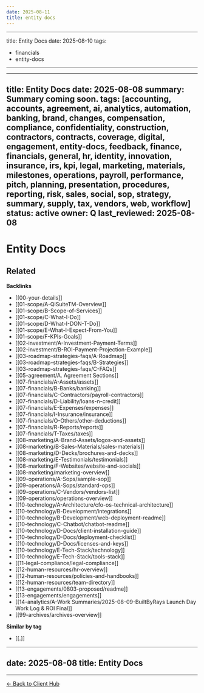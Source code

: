```yaml
---
date: 2025-08-11
title: entity docs
---
```

---
title: Entity Docs
date: 2025-08-10
tags:
- financials
- entity-docs
---
---
title: Entity Docs
date: 2025-08-08
summary: Summary coming soon.
tags: [accounting, accounts, agreement, ai, analytics, automation, banking, brand, changes, compensation, compliance, confidentiality, construction, contractors, contracts, coverage, digital, engagement, entity-docs, feedback, finance, financials, general, hr, identity, innovation, insurance, irs, kpi, legal, marketing, materials, milestones, operations, payroll, performance, pitch, planning, presentation, procedures, reporting, risk, sales, social, sop, strategy, summary, supply, tax, vendors, web, workflow]
status: active
owner: Q
last_reviewed: 2025-08-08
---
# Entity Docs

<!-- RELATED:START -->

## Related
**Backlinks**
- [[00-your-details]]
- [[01-scope/A-QiSuiteTM-Overview]]
- [[01-scope/B-Scope-of-Services]]
- [[01-scope/C-What-I-Do]]
- [[01-scope/D-What-I-DON-T-Do]]
- [[01-scope/E-What-I-Expect-From-You]]
- [[01-scope/F-KPIs-Goals]]
- [[02-investment/A-Investment-Payment-Terms]]
- [[02-investment/B-ROI-Payment-Projection-Example]]
- [[03-roadmap-strategies-faqs/A-Roadmap]]
- [[03-roadmap-strategies-faqs/B-Strategies]]
- [[03-roadmap-strategies-faqs/C-FAQs]]
- [[05-agreement/A. Agreement Sections]]
- [[07-financials/A-Assets/assets]]
- [[07-financials/B-Banks/banking]]
- [[07-financials/C-Contractors/payroll-contractors]]
- [[07-financials/D-Liability/loans-n-credit]]
- [[07-financials/E-Expenses/expenses]]
- [[07-financials/I-Insurance/insurance]]
- [[07-financials/O-Others/other-deductions]]
- [[07-financials/R-Reports/reports]]
- [[07-financials/T-Taxes/taxes]]
- [[08-marketing/A-Brand-Assets/logos-and-assets]]
- [[08-marketing/B-Sales-Materials/sales-materials]]
- [[08-marketing/D-Decks/brochures-and-decks]]
- [[08-marketing/E-Testimonials/testimonials]]
- [[08-marketing/F-Websites/website-and-socials]]
- [[08-marketing/marketing-overview]]
- [[09-operations/A-Sops/sample-sop]]
- [[09-operations/A-Sops/standard-ops]]
- [[09-operations/C-Vendors/vendors-list]]
- [[09-operations/operations-overview]]
- [[10-technology/A-Architecture/cfo-os-technical-architecture]]
- [[10-technology/B-Development/integrations]]
- [[10-technology/B-Development/web-deployment-readme]]
- [[10-technology/C-Chatbot/chatbot-readme]]
- [[10-technology/D-Docs/client-installation-guide]]
- [[10-technology/D-Docs/deployment-checklist]]
- [[10-technology/D-Docs/licenses-and-keys]]
- [[10-technology/E-Tech-Stack/technology]]
- [[10-technology/E-Tech-Stack/tools-stack]]
- [[11-legal-compliance/legal-compliance]]
- [[12-human-resources/hr-overview]]
- [[12-human-resources/policies-and-handbooks]]
- [[12-human-resources/team-directory]]
- [[13-engagements/0803-proposed/readme]]
- [[13-engagements/engagements]]
- [[14-analytics/A-Work Summaries/2025-08-09-BuiltByRays Launch Day Work Log & ROI Final]]
- [[99-archives/archives-overview]]

**Similar by tag**
- [[.]]

<!-- RELATED:END -->


---
date: 2025-08-08
title: Entity Docs
---

---
[← Back to Client Hub](https://www.builtbyrays.com/Client-Vault/portal)
